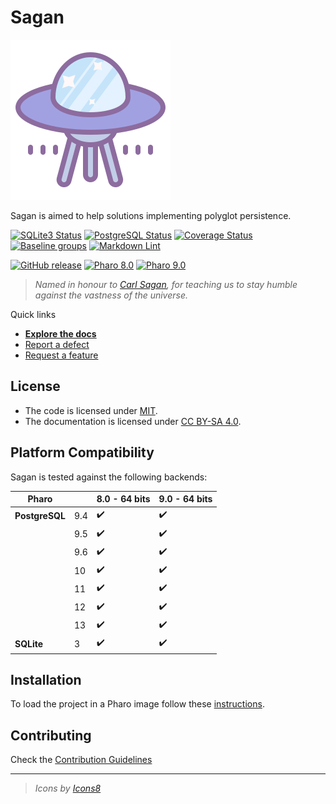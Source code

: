 # Sagan

![Logo](assets/logo.svg)

Sagan is aimed to help solutions implementing polyglot persistence.

[![SQLite3 Status](https://github.com/ba-st/Sagan/workflows/SQLite3%20Integration%20Tests/badge.svg?branch=release-candidate)](https://github.com/ba-st/Sagan/actions?query=workflow%3ASQLite3%20Integration%20Tests)
[![PostgreSQL Status](https://github.com/ba-st/Sagan/workflows/PostgreSQL%20Integration%20Tests/badge.svg?branch=release-candidate)](https://github.com/ba-st/Sagan/actions?query=workflow%3APostgreSQL%20Integration%20Tests)
[![Coverage Status](https://codecov.io/github/ba-st/Sagan/coverage.svg?branch=release-candidate)](https://codecov.io/gh/ba-st/Sagan/branch/release-candidate)
[![Baseline groups](https://github.com/ba-st/Sagan/actions/workflows/loading-groups.yml/badge.svg)](https://github.com/ba-st/Sagan/actions/workflows/loading-groups.yml)
[![Markdown Lint](https://github.com/ba-st/Sagan/actions/workflows/markdown-lint.yml/badge.svg)](https://github.com/ba-st/Sagan/actions/workflows/markdown-lint.yml)

[![GitHub release](https://img.shields.io/github/release/ba-st/Sagan.svg)](https://github.com/ba-st/Sagan/releases/latest)
[![Pharo 8.0](https://img.shields.io/badge/Pharo-8.0-informational)](https://pharo.org)
[![Pharo 9.0](https://img.shields.io/badge/Pharo-9.0-informational)](https://pharo.org)

> *Named in honour to [Carl Sagan](https://en.wikipedia.org/wiki/Carl_Sagan), for
> teaching us to stay humble against the vastness of the universe.*

Quick links

- [**Explore the docs**](docs/)
- [Report a defect](https://github.com/ba-st/Sagan/issues/new?labels=Type%3A+Defect)
- [Request a feature](https://github.com/ba-st/Sagan/issues/new?labels=Type%3A+Feature)

## License

- The code is licensed under [MIT](LICENSE).
- The documentation is licensed under [CC BY-SA 4.0](http://creativecommons.org/licenses/by-sa/4.0/).

## Platform Compatibility

Sagan is tested against the following backends:

| Pharo           |     |  8.0 - 64 bits | 9.0 - 64 bits |
| -----------     | --- | -------------- | ------------- |
| **PostgreSQL**  | 9.4 | ✔️             | ✔️            |
|                 | 9.5 | ✔️             | ✔️            |
|                 | 9.6 | ✔️             | ✔️            |
|                 | 10  | ✔️             | ✔️            |
|                 | 11  | ✔️             | ✔️            |
|                 | 12  | ✔️             | ✔️            |
|                 | 13  | ✔️             | ✔️            |
| **SQLite**      | 3   | ✔️             | ✔️            |

## Installation

To load the project in a Pharo image follow these [instructions](docs/how-to/how-to-load-in-pharo.md).

## Contributing

Check the [Contribution Guidelines](CONTRIBUTING.md)

---

> *Icons by [Icons8](https://icons8.com)*
